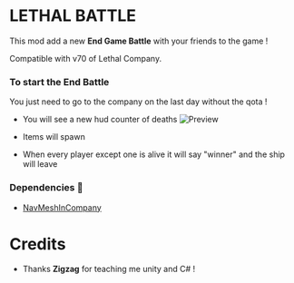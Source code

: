 # LETHAL BATTLE

This mod add a new **End Game Battle** with your friends to the game !

Compatible with v70 of Lethal Company.

### To start the End Battle

You just need to go to the company on the last day without the qota !

-   You will see a new hud counter of deaths
    ![Preview](https://github.com/user-attachments/assets/3b171a7e-693a-45f1-92c9-252f9c86ce4d)

-   Items will spawn
-   When every player except one is alive it will say "winner" and the ship will leave

### Dependencies 🤫

-   [NavMeshInCompany](https://thunderstore.io/c/lethal-company/p/Kittenji/NavMeshInCompany/)

##

# Credits

-   Thanks **Zigzag** for teaching me unity and C# !

